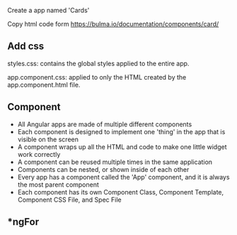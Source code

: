 Create a app named 'Cards'


Copy html code form https://bulma.io/documentation/components/card/


## Add css
styles.css: contains the global styles applied to the entire app.

app.component.css: applied to only the HTML created by the app.component.html file.



## Component
- All Angular apps are made of multiple different components
- Each component is designed to implement one 'thing' in the app that is visible on the screen
- A component wraps up all the HTML and code to make one little widget work correctly
- A component can be reused multiple times in the same application
- Components can be nested, or shown inside of each other
- Every app has a component called the 'App' component, and it is always the most parent component
- Each component has its own Component Class, Component Template, Component CSS File, and Spec File


## *ngFor
